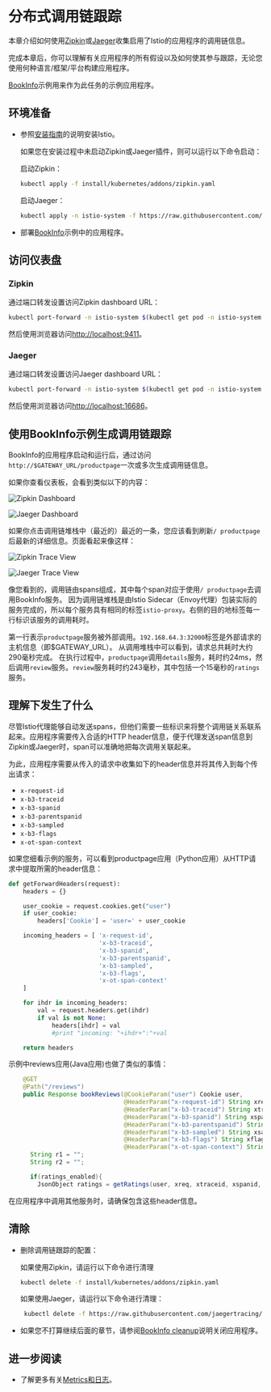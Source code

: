 # 分布式调用链跟踪

本章介绍如何使用[Zipkin](http://zipkin.io)或[Jaeger](https://uber.github.io/jaeger/)收集启用了Istio的应用程序的调用链信息。 

完成本章后，你可以理解有关应用程序的所有假设以及如何使其参与跟踪，无论您使用何种语言/框架/平台构建应用程序。

[BookInfo](../../guides/bookinfo.md)示例用来作为此任务的示例应用程序。

## 环境准备

* 参照[安装指南](../docs/setup/)的说明安装Istio。

   如果您在安装过程中未启动Zipkin或Jaeger插件，则可以运行以下命令启动：

   启动Zipkin：

   ```bash
   kubectl apply -f install/kubernetes/addons/zipkin.yaml
   ```

   启动Jaeger：

   ```bash
   kubectl apply -n istio-system -f https://raw.githubusercontent.com/jaegertracing/jaeger-kubernetes/master/all-in-one/jaeger-all-in-one-template.yml
   ```

* 部署[BookInfo](../docs/guides/bookinfo.md)示例中的应用程序。

## 访问仪表盘

### Zipkin

通过端口转发设置访问Zipkin dashboard URL：

```bash
kubectl port-forward -n istio-system $(kubectl get pod -n istio-system -l app=zipkin -o jsonpath='{.items[0].metadata.name}') 9411:9411 &
```

然后使用浏览器访问[http://localhost:9411](http://localhost:9411)。

### Jaeger

通过端口转发设置访问Jaeger dashboard URL：

```bash
kubectl port-forward -n istio-system $(kubectl get pod -n istio-system -l app=jaeger -o jsonpath='{.items[0].metadata.name}') 16686:16686 &
```

然后使用浏览器访问[http://localhost:16686](http://localhost:16686)。

## 使用BookInfo示例生成调用链跟踪

BookInfo的应用程序启动和运行后，通过访问`http://$GATEWAY_URL/productpage`一次或多次生成调用链信息。

如果你查看仪表板，会看到类似以下的内容：

![Zipkin Dashboard](./img/zipkin_dashboard.png)

![Jaeger Dashboard](./img/jaeger_dashboard.png)


如果你点击调用链堆栈中（最近的）最近的一条，您应该看到刷新`/ productpage`后最新的详细信息。页面看起来像这样：

![Zipkin Trace View](./img/zipkin_span.png)

![Jaeger Trace View](./img/jaeger_trace.png)

像您看到的，调用链由spans组成，其中每个span对应于使用`/ productpage`去调用BookInfo服务。 因为调用链堆栈是由Istio Sidecar（Envoy代理）包装实际的服务完成的，所以每个服务具有相同的标签`istio-proxy`。右侧的目的地标签每一行标识该服务的调用耗时。

第一行表示`productpage`服务被外部调用。`192.168.64.3:32000`标签是外部请求的主机信息（即$GATEWAY_URL）。 从调用堆栈中可以看到，请求总共耗时大约290毫秒完成。 在执行过程中，`productpage`调用`details`服务，耗时约24ms，然后调用`review`服务。`review`服务耗时约243毫秒，其中包括一个15毫秒的`ratings`服务。

## 理解下发生了什么

尽管Istio代理能够自动发送spans，但他们需要一些标识来将整个调用链关系联系起来。应用程序需要传入合适的HTTP header信息，便于代理发送span信息到Zipkin或Jaeger时，span可以准确地把每次调用关联起来。

为此，应用程序需要从传入的请求中收集如下的header信息并将其传入到每个传出请求：

* `x-request-id`
* `x-b3-traceid`
* `x-b3-spanid`
* `x-b3-parentspanid`
* `x-b3-sampled`
* `x-b3-flags`
* `x-ot-span-context`

如果您细看示例的服务，可以看到productpage应用（Python应用）从HTTP请求中提取所需的header信息：

```python
def getForwardHeaders(request):
    headers = {}

    user_cookie = request.cookies.get("user")
    if user_cookie:
        headers['Cookie'] = 'user=' + user_cookie

    incoming_headers = [ 'x-request-id',
                         'x-b3-traceid',
                         'x-b3-spanid',
                         'x-b3-parentspanid',
                         'x-b3-sampled',
                         'x-b3-flags',
                         'x-ot-span-context'
    ]

    for ihdr in incoming_headers:
        val = request.headers.get(ihdr)
        if val is not None:
            headers[ihdr] = val
            #print "incoming: "+ihdr+":"+val

    return headers
```

示例中reviews应用(Java应用)也做了类似的事情：

```java
	@GET
    @Path("/reviews")
    public Response bookReviews(@CookieParam("user") Cookie user,
                                @HeaderParam("x-request-id") String xreq,
                                @HeaderParam("x-b3-traceid") String xtraceid,
                                @HeaderParam("x-b3-spanid") String xspanid,
                                @HeaderParam("x-b3-parentspanid") String xparentspanid,
                                @HeaderParam("x-b3-sampled") String xsampled,
                                @HeaderParam("x-b3-flags") String xflags,
                                @HeaderParam("x-ot-span-context") String xotspan) {
      String r1 = "";
      String r2 = "";

      if(ratings_enabled){
        JsonObject ratings = getRatings(user, xreq, xtraceid, xspanid, xparentspanid, xsampled, xflags, xotspan);
```

在应用程序中调用其他服务时，请确保包含这些header信息。

## 清除

* 删除调用链跟踪的配置：

   如果使用Zipkin，请运行以下命令进行清理

   ```bash
   kubectl delete -f install/kubernetes/addons/zipkin.yaml
   ```

   如果使用Jaeger，请运行以下命令进行清理：

   ```bash
	kubectl delete -f https://raw.githubusercontent.com/jaegertracing/jaeger-kubernetes/master/all-in-one/jaeger-all-in-one-template.yml
   ```

* 如果您不打算继续后面的章节，请参阅[BookInfo cleanup](../../guides/bookinfo.md#cleanup)说明关闭应用程序。

## 进一步阅读

* 了解更多有关[Metrics和日志](../../tasks/telemetry/metrics-logs.md)。




